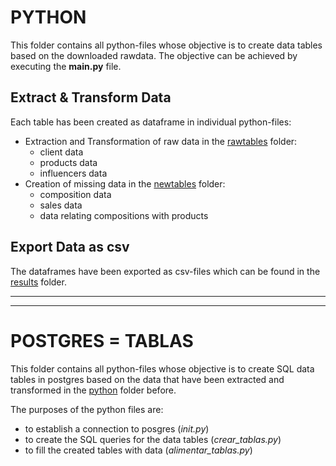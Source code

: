 # PYTHON
This folder contains all python-files whose objective is to create data tables based on the downloaded rawdata. The objective can be achieved by executing the **main.py** file.
 
## Extract & Transform Data
Each table has been created as dataframe in individual python-files:
- Extraction and Transformation of raw data in the [rawtables](python\rawtables) folder:
    - client data
    - products data
    - influencers data
- Creation of missing data in the [newtables](python\newtables) folder:
    - composition data
    - sales data
    - data relating compositions with products

## Export Data as csv
The dataframes have been exported as csv-files which can be found in the [results](python\results) folder.

---------------------------------------------------------------------------------------------
---------------------------------------------------------------------------------------------

# POSTGRES = TABLAS
This folder contains all python-files whose objective is to create SQL data tables in postgres based on the data that have been extracted and transformed in the [python](python) folder before. 

The purposes of the python files are:
- to establish a connection to posgres (*init.py*)
- to create the SQL queries for the data tables (*crear_tablas.py*)
- to fill the created tables with data (*alimentar_tablas.py*)